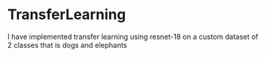 # TransferLearning
I have implemented transfer learning using resnet-18 on a custom dataset of 2 classes that is dogs and elephants
